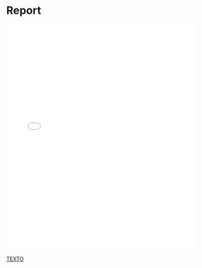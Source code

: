 # Report

<MDXLayout>
  <embed src="/assets/files/02-Report-52936bcf071abc25d96835f4624149e4.pdf" type="application/pdf" width="100%" height="600px" />
</MDXLayout>

[TEXTO](../../../static/PDFs/DP/02-Report.pdf)